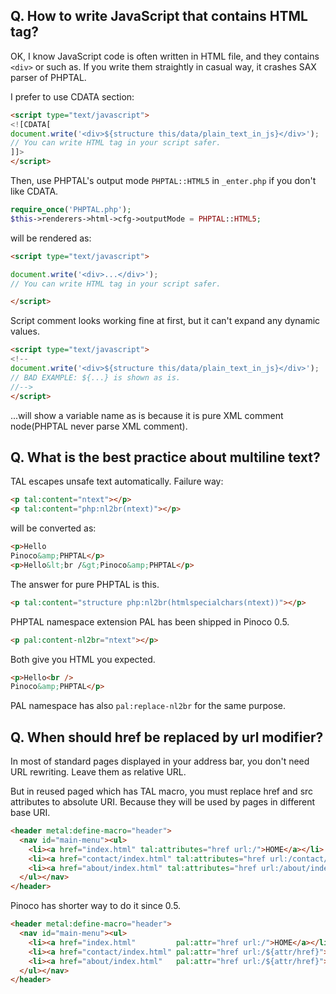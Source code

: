 ## Q. How to write JavaScript that contains HTML tag?

OK, I know JavaScript code is often written in HTML file, and they contains `<div>` or such as. If you write them straightly in casual way, it crashes SAX parser of PHPTAL.

I prefer to use CDATA section:

```html
<script type="text/javascript">
<![CDATA[
document.write('<div>${structure this/data/plain_text_in_js}</div>');
// You can write HTML tag in your script safer.
]]>
</script>
```

Then, use PHPTAL's output mode `PHPTAL::HTML5` in `_enter.php` if you don't like CDATA.

```php
require_once('PHPTAL.php');
$this->renderers->html->cfg->outputMode = PHPTAL::HTML5;
```

will be rendered as:

```html
<script type="text/javascript">

document.write('<div>...</div>');
// You can write HTML tag in your script safer.

</script>
```

Script comment looks working fine at first, but it can't expand any dynamic values.

```html
<script type="text/javascript">
<!--
document.write('<div>${structure this/data/plain_text_in_js}</div>');
// BAD EXAMPLE: ${...} is shown as is.
//-->
</script>
```

...will show a variable name as is because it is pure XML comment node(PHPTAL never parse XML comment).

## Q. What is the best practice about multiline text?

TAL escapes unsafe text automatically. Failure way:

```html
<p tal:content="ntext"></p>
<p tal:content="php:nl2br(ntext)"></p>
```

will be converted as:

```html
<p>Hello
Pinoco&amp;PHPTAL</p>
<p>Hello&lt;br /&gt;Pinoco&amp;PHPTAL</p>
```

The answer for pure PHPTAL is this.

```html
<p tal:content="structure php:nl2br(htmlspecialchars(ntext))"></p>
```

PHPTAL namespace extension PAL has been shipped in Pinoco 0.5.

```html
<p pal:content-nl2br="ntext"></p>
```

Both give you HTML you expected.

```html
<p>Hello<br />
Pinoco&amp;PHPTAL</p>
```

PAL namespace has also `pal:replace-nl2br` for the same purpose.

## Q. When should href be replaced by url modifier?

In most of standard pages displayed in your address bar, you don't need URL rewriting. Leave them as relative URL.

But in reused paged which has TAL macro, you must replace href and src attributes to absolute URI. Because they will be used by pages in different base URI.

```html
<header metal:define-macro="header">
  <nav id="main-menu"><ul>
    <li><a href="index.html" tal:attributes="href url:/">HOME</a></li>
    <li><a href="contact/index.html" tal:attributes="href url:/contact/index.html">Contact</a></li>
    <li><a href="about/index.html" tal:attributes="href url:/about/index.html">About us</a></li>
  </ul></nav>
</header>
```

Pinoco has shorter way to do it since 0.5.

```html
<header metal:define-macro="header">
  <nav id="main-menu"><ul>
    <li><a href="index.html"         pal:attr="href url:/">HOME</a></li>
    <li><a href="contact/index.html" pal:attr="href url:/${attr/href}">Contact</a></li>
    <li><a href="about/index.html"   pal:attr="href url:/${attr/href}">About us</a></li>
  </ul></nav>
</header>
```
